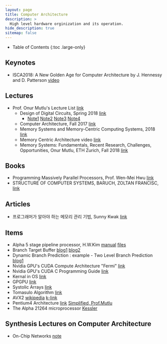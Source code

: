 ```yaml
---
layout: page
title: Computer Architecture
description: >
  High level hardware orginization and its operation.
hide_description: true
sitemap: false
---
```


- Table of Contents
{:toc .large-only}

## Keynotes
- ISCA2018: A New Golden Age for Computer Architecture by J. Hennessy and D. Patterson [video](https://youtu.be/3LVeEjsn8Ts)

## Lectures
- Prof. Onur Mutlu's Lecture List [link](https://people.inf.ethz.ch/omutlu/)
    + Design of Digital Circuits, Spring 2018 [link](https://safari.ethz.ch/digitaltechnik/spring2018/doku.php?id=schedule)  
        * [Note1](/assets/notes/note_DigitalCircuit_Onu_01.pdf) [Note2](/assets/notes/note_DigitalCircuit_Onu_02.pdf) [Note3](/assets/notes/note_DigitalCircuit_Onu_03.pdf) [Note4](/assets/notes/note_DigitalCircuit_Onu_03.pdf)
    + Computer Architecture, Fall 2017 [link](https://safari.ethz.ch/architecture/fall2017/doku.php?id=schedule)
    + Memory Systems and Memory-Centric Computing Systems, 2018 [link](https://people.inf.ethz.ch/omutlu/acaces2018.html)
    + Memory Centric Architecture video [link](https://www.youtube.com/watch?v=kgiZlSOcGFM)
    + Memory Systems: Fundamentals, Recent Research, Challenges, Opportunities, Onur Mutlu, ETH Zurich, Fall 2018 [link](https://safari.ethz.ch/memory_systems/2018/doku.php)

## Books
- Programming Massively Parallel Processors, Prof. Wen-Mei Hwu [link](https://www.amazon.com/Programming-Massively-Parallel-Processors-Hands/dp/0123814723)
- STRUCTURE OF COMPUTER SYSTEMS, BARUCH, ZOLTAN FRANCISC, [link](http://users.utcluj.ro/~baruch/en/pages/resources/structure-of-computer-systems.php)

## Articles
- 프로그래머가 알아야 하는 메모리 관리 기법, Sunny Kwak [link](https://www.slideshare.net/sunnykwak90/ss-43933481)


## Items
- Alpha 5 stage pipeline processor, H.W.Kim [manual](/assets/notes/470_LabAssignment1.pdf) [files](/assets/files/alpha_5stage_pipeline_processor.tar.gz)
- Branch Target Buffer [blog1](https://myspacenote.tistory.com/5) [blog2](https://m.blog.naver.com/PostView.nhn?blogId=ej888ej&logNo=130075396731&proxyReferer=https%3A%2F%2Fwww.google.com%2F)
- Dynamic Branch Prediction : example - Two Level Branch Prediction [blog1](https://myspacenote.tistory.com/6?category=787707)
- Nvidia GPU's CUDA Compute Architecture "Fermi" [link](https://www.nvidia.com/content/PDF/fermi_white_papers/NVIDIA_Fermi_Compute_Architecture_Whitepaper.pdf)
- Nvidia GPU's CUDA C Programming Guide [link](https://docs.nvidia.com/pdf/CUDA_C_Programming_Guide.pdf)
- Kernal in OS [link](https://12bme.tistory.com/288)
- GPGPU [link](https://ko.wikipedia.org/wiki/GPGPU)
- Systolic Arrays [link](http://www.eecs.harvard.edu/~htk/publication/1982-kung-why-systolic-architecture.pdf)
- Tomasulo Algorithm [link](https://en.wikipedia.org/wiki/Tomasulo_algorithm)
- AVX2 [wikipedia](https://en.wikipedia.org/wiki/Advanced_Vector_Extensions) [k-link](https://namu.wiki/w/%EA%B3%A0%EA%B8%89%20%EB%B2%A1%ED%84%B0%20%ED%99%95%EC%9E%A5)
- Pentium4 Architecture [link](http://www.ecs.umass.edu/ece/koren/ece568/papers/Pentium4.pdf) [Simplified, Prof.Mutlu](https://dl.acm.org/citation.cfm?id=822823)
- The Alpha 21264 microprocessor
 [Kessler](https://ieeexplore.ieee.org/document/755465)

 ## Synthesis Lectures on Computer Architecture

 - On-Chip Networks [note](note_NoC)